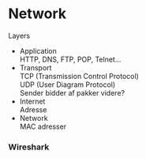 # Network  

Layers  

 * Application  
 HTTP, DNS, FTP, POP, Telnet...   
 * Transport   
TCP  (Transmission Control Protocol)  
UDP (User Diagram Protocol)  
Sender bidder af pakker videre?
 * Internet  
Adresse
 * Network  
MAC adresser  



### Wireshark  
